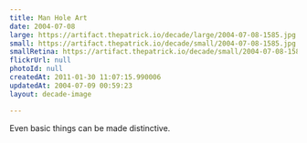 ```yaml
---
title: Man Hole Art
date: 2004-07-08
large: https://artifact.thepatrick.io/decade/large/2004-07-08-1585.jpg
small: https://artifact.thepatrick.io/decade/small/2004-07-08-1585.jpg
smallRetina: https://artifact.thepatrick.io/decade/small/2004-07-08-1585@2x.jpg
flickrUrl: null
photoId: null
createdAt: 2011-01-30 11:07:15.990006
updatedAt: 2004-07-09 00:59:23
layout: decade-image

---
```

Even basic things can be made distinctive.
